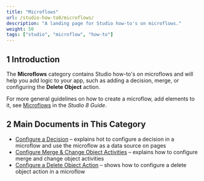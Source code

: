 ```yaml
---
title: "Microflows"
url: /studio-how-to8/microflows/
description: "A landing page for Studio how-to's on microflows."
weight: 50
tags: ["studio", "microflow", "how-to"]
---
```


## 1 Introduction 

The **Microflows** category contains Studio how-to's on microflows and will help you add logic to your app, such as adding a decision, merge, or configuring the **Delete Object** action. 

For more general guidelines on how to create a microflow, add elements to it, see [Microflows](/studio8/microflows/) in the *Studio 8 Guide*.

## 2 Main Documents in This Category

* [Configure a Decision](/studio-how-to8/microflows-how-to-configure-decision/) – explains hot to configure a decision in a microflow and use the microflow as a data source on pages
* [Configure Merge & Change Object Activities](/studio-how-to8/microflows-how-to-merge-and-change-object/) – explains how to configure merge and change object activities
* [Configure a Delete Object Action](/studio-how-to8/microflows-how-to-configure-delete-object/) – shows how to configure a delete object action in a microflow

